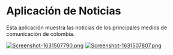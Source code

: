 # Aplicación de Noticias

Esta aplicación muestra las noticias de los principales medios de comunicación de colombia.

[![Screenshot-1631507790.png](https://i.postimg.cc/kMBhtj1k/Screenshot-1631507790.png)](https://postimg.cc/c6GcpcNm) [![Screenshot-1631507807.png](https://i.postimg.cc/yWCkngX2/Screenshot-1631507807.png)](https://postimg.cc/ctTxLJzc)
